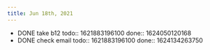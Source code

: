 ```yaml
---
title: Jun 18th, 2021
---
```


- DONE take b12
  todo:: 1621883196100
  done:: 1624050120168
- DONE check email
  todo:: 1621883196100
  done:: 1624134263750